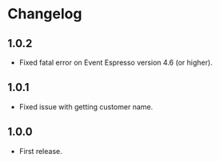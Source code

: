 # Changelog

## 1.0.2
*	Fixed fatal error on Event Espresso version 4.6 (or higher).

## 1.0.1
*	Fixed issue with getting customer name.

## 1.0.0
*	First release.
